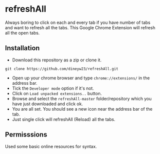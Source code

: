 # refreshAll

Always boring to click on each and every tab if you have number of tabs and want to refresh all the tabs. 
This Google Chrome Extension will refresh all the open tabs. 

## Installation
  - Download this repository as a zip or clone it.

   `git clone https://github.com/dineyw23/refreshAll.git`
  
  - Open up your chrome browser and type `chrome://extensions/` in the address bar.
  - Tick the `Developer mode` option if it's not.
  - Click on `Load unpacked extensions..` button.
  - Browse and select the `refreshAll-master` folder/repository which you have just downloaded and click ok.
  - You are all set. You should see a new icon near the address bar of the tab.
  - Just single click will refreshAll (Reload) all the tabs.

## Permisssions

Used some basic online resources for syntax.
